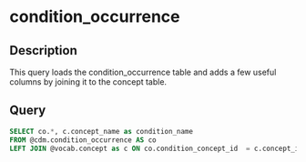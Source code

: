 # condition_occurrence

## Description
This query loads the condition_occurrence table and adds a few useful columns  by joining it to the concept table.

## Query

```sql
SELECT co.*, c.concept_name as condition_name
FROM @cdm.condition_occurrence AS co
LEFT JOIN @vocab.concept as c ON co.condition_concept_id  = c.concept_id
	
```
